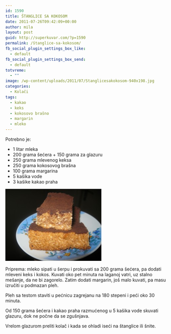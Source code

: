 ```yaml
---
id: 1590
title: ŠTANGLICE SA KOKOSOM
date: 2011-07-26T09:42:09+00:00
author: mila
layout: post
guid: http://superkuvar.com/?p=1590
permalink: /štanglice-sa-kokosom/
fb_social_plugin_settings_box_like:
  - default
fb_social_plugin_settings_box_send:
  - default
totvreme:
  - ""
image: /wp-content/uploads/2011/07/Stanglicesakokosom-940x198.jpg
categories:
  - Kolači
tags:
  - kakao
  - keks
  - kokosovo brašno
  - margarin
  - mleko
---
```

Potrebno je:

  * 1 litar mleka
  * 200 grama šećera + 150 grama za glazuru
  * 250 grama mlevenog keksa
  * 250 grama kokosovog brašna
  * 100 grama margarina
  * 5 kašika vode
  * 3 kašike kakao praha

<img class="alignnone size-medium wp-image-5783" src="/wp-content/uploads/2011/07/Stanglicesakokosom-300x225.jpg" alt="Stanglicesakokosom" width="300" height="225" /> 

Priprema: mleko sipati u šerpu i prokuvati sa 200 grama šećera, pa dodati mleveni keks i kokos. Kuvati oko pet minuta na laganoj vatri, uz stalno mešanje, da ne bi zagorelo. Zatim dodati margarin, još malo kuvati, pa masu izručiti u podmazan pleh.

Pleh sa testom staviti u pećnicu zagrejanu na 180 stepeni i peći oko 30 minuta.

Od 150 grama šećera i kakao praha razmućenog u 5 kašika vode skuvati glazuru, dok ne počne da se zgušnjava.

Vrelom glazurom preliti kolač i kada se ohladi iseći na štanglice ili šnite.